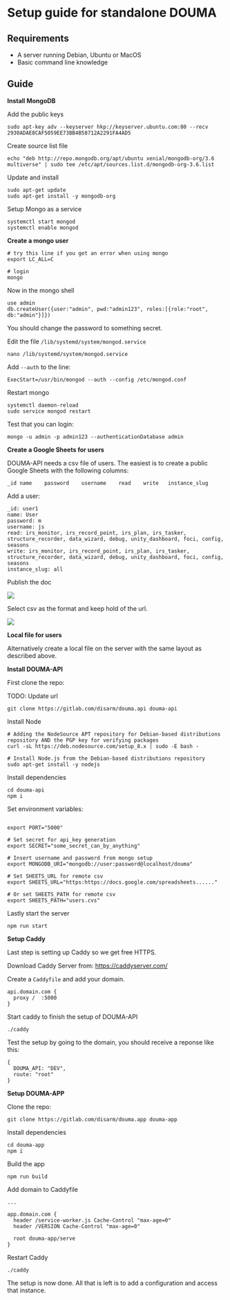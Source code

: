 # Setup guide for standalone DOUMA

## Requirements

- A server running Debian, Ubuntu or MacOS
- Basic command line knowledge


## Guide

**Install MongoDB**

Add the public keys
```
sudo apt-key adv --keyserver hkp://keyserver.ubuntu.com:80 --recv 2930ADAE8CAF5059EE73BB4B58712A2291FA4AD5
```

Create source list file
```
echo "deb http://repo.mongodb.org/apt/ubuntu xenial/mongodb-org/3.6 multiverse" | sudo tee /etc/apt/sources.list.d/mongodb-org-3.6.list
```

Update and install
```
sudo apt-get update
sudo apt-get install -y mongodb-org
```

Setup Mongo as a service
```
systemctl start mongod
systemctl enable mongod
```

**Create a mongo user**
```
# try this line if you get an error when using mongo
export LC_ALL=C

# login
mongo
```

Now in the mongo shell
```
use admin
db.createUser({user:"admin", pwd:"admin123", roles:[{role:"root", db:"admin"}]})
```

You should change the password to something secret.

Edit the file `/lib/systemd/system/mongod.service`

```
nano /lib/systemd/system/mongod.service
```

Add  `--auth` to the line:

```
ExecStart=/usr/bin/mongod --auth --config /etc/mongod.conf
```

Restart mongo

```
systemctl daemon-reload
sudo service mongod restart
```

Test that you can login:

```
mongo -u admin -p admin123 --authenticationDatabase admin
```

**Create a Google Sheets for users**

DOUMA-API needs a csv file of users. The easiest is to create a public Google Sheets with the following columns:

```
_id	name	password	username	read	write	instance_slug
```

Add a user:

```
_id: user1	
name: User	
password: m	
username: js	
read: irs_monitor, irs_record_point, irs_plan, irs_tasker, structure_recorder, data_wizard, debug, unity_dashboard, foci, config, seasons	
write: irs_monitor, irs_record_point, irs_plan, irs_tasker, structure_recorder, data_wizard, debug, unity_dashboard, foci, config, seasons	
instance_slug: all
```

Publish the doc

![](imgs/sheets_1.png)

Select csv as the format and keep hold of the url.

![](imgs/sheets_2.png)

**Local file for users**

Alternatively create a local file on the server with the same layout as described above.


**Install DOUMA-API**

First clone the repo:

TODO: Update url
```
git clone https://gitlab.com/disarm/douma.api douma-api
```

Install Node
```
# Adding the NodeSource APT repository for Debian-based distributions repository AND the PGP key for verifying packages
curl -sL https://deb.nodesource.com/setup_8.x | sudo -E bash -

# Install Node.js from the Debian-based distributions repository
sudo apt-get install -y nodejs
```

Install dependencies

```
cd douma-api
npm i 
```

Set environment variables:
```

export PORT="5000"

# Set secret for api_key generation
export SECRET="some_secret_can_by_anything"

# Insert username and password from mongo setup
export MONGODB_URI="mongodb://user:password@localhost/douma"

# Set SHEETS_URL for remote csv
export SHEETS_URL="https:https://docs.google.com/spreadsheets......"

# Or set SHEETS_PATH for remote csv
export SHEETS_PATH="users.cvs"
```


Lastly start the server

```
npm run start
```

**Setup Caddy**

Last step is setting up Caddy so we get free HTTPS. 


Download Caddy Server from: https://caddyserver.com/

Create a `Caddyfile` and add your domain.

```
api.domain.com {
  proxy /  :5000
}
```


Start caddy to finish the setup of DOUMA-API
```
./caddy
```

Test the setup by going to the domain, you should receive a reponse like this: 

```
{
  DOUMA_API: "DEV",
  route: "root"
}
```

**Setup DOUMA-APP**

Clone the repo: 

```
git clone https://gitlab.com/disarm/douma.app douma-app
```

Install dependencies

```
cd douma-app
npm i
```

Build the app

```
npm run build
```

Add domain to Caddyfile

```
...

app.domain.com {
  header /service-worker.js Cache-Control "max-age=0"
  header /VERSION Cache-Control "max-age=0"

  root douma-app/serve
}
```

Restart Caddy

```
./caddy
```

The setup is now done. All that is left is to add a configuration and access that instance.